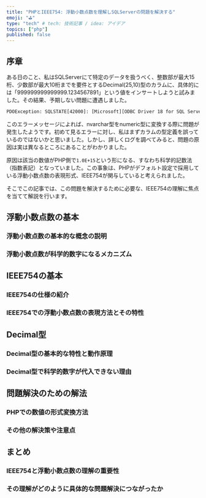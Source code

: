```yaml
---
title: "PHPとIEEE754: 浮動小数点数を理解しSQLServerの問題を解決する"
emoji: "⛳"
type: "tech" # tech: 技術記事 / idea: アイデア
topics: ["php"]
published: false
---
```

## 序章
ある日のこと、私はSQLServerにて特定のデータを扱うべく、整数部が最大15桁、少数部が最大10桁までを要件とするDecimal(25,10)型のカラムに、具体的には「999999999999999.1234567891」という値をインサートしようと試みました。その結果、予期しない問題に遭遇しました。

````txt
PDOException: SQLSTATE[42000]: [Microsoft][ODBC Driver 18 for SQL Server][SQL Server]データ型 nvarchar を numeric に変換中にエラーが発生しました。
````

このエラーメッセージによれば、nvarchar型をnumeric型に変換する際に問題が発生したようです。初めて見るエラーに対し、私はまずカラムの型定義を誤っているのではないかと思いました。しかし、詳しくログを調べてみると、問題の原因は実は異なるところにあることがわかりました。

原因は該当の数値がPHP側で`1.0E+15`という形になる、すなわち科学的記数法（指数表記）となっていました。この事象は、PHPがデフォルト設定で採用している浮動小数点数の表現形式、IEEE754が関与していると考えられました。

そこでこの記事では、この問題を解決するために必要な、IEEE754の理解に焦点を当てて解説を行います。

## 浮動小数点数の基本
### 浮動小数点数の基本的な概念の説明
### 浮動小数点数が科学的数字になるメカニズム

## IEEE754の基本
### IEEE754の仕様の紹介
### IEEE754での浮動小数点数の表現方法とその特性

## Decimal型
### Decimal型の基本的な特性と動作原理
### Decimal型で科学的数字が代入できない理由

## 問題解決のための解法
### PHPでの数値の形式変換方法
### その他の解決策や注意点

## まとめ
### IEEE754と浮動小数点数の理解の重要性
### その理解がどのように具体的な問題解決につながったか


